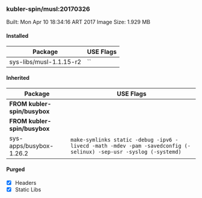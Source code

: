 ### kubler-spin/musl:20170326

Built: Mon Apr 10 18:34:16 ART 2017
Image Size: 1.929 MB

#### Installed
Package | USE Flags
--------|----------
sys-libs/musl-1.1.15-r2 | ``
#### Inherited
Package | USE Flags
--------|----------
**FROM kubler-spin/busybox** |
**FROM kubler-spin/busybox** |
sys-apps/busybox-1.26.2 | `make-symlinks static -debug -ipv6 -livecd -math -mdev -pam -savedconfig (-selinux) -sep-usr -syslog (-systemd)`
#### Purged
- [x] Headers
- [x] Static Libs
